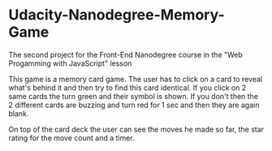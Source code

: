 # Udacity-Nanodegree-Memory-Game
The second project for the Front-End Nanodegree course in the "Web Progamming with JavaScript" lesson

This game is a memory card game. The user has to click on a card to reveal what's behind it and then try to find this card identical.
If you click on 2 same cards the turn green and their symbol is shown. If you don't then the 2 different cards are buzzing and turn red for 1 sec and then they are again blank.

On top of the card deck the user can see the moves he made so far, the star rating for the move count and a timer.
